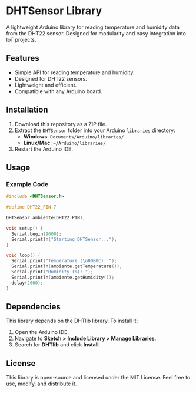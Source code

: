 # DHTSensor Library

A lightweight Arduino library for reading temperature and humidity data from the DHT22 sensor. Designed for modularity and easy integration into IoT projects.

## Features
- Simple API for reading temperature and humidity.
- Designed for DHT22 sensors.
- Lightweight and efficient.
- Compatible with any Arduino board.

## Installation
1. Download this repository as a ZIP file.
2. Extract the `DHTSensor` folder into your Arduino `libraries` directory:
   - **Windows**: `Documents/Arduino/libraries/`
   - **Linux/Mac**: `~/Arduino/libraries/`
3. Restart the Arduino IDE.

## Usage
### Example Code
```cpp
#include <DHTSensor.h>

#define DHT22_PIN 7

DHTSensor ambiente(DHT22_PIN);

void setup() {
  Serial.begin(9600);
  Serial.println("Starting DHTSensor...");
}

void loop() {
  Serial.print("Temperature (\u00B0C): ");
  Serial.println(ambiente.getTemperature());
  Serial.print("Humidity (%): ");
  Serial.println(ambiente.getHumidity());
  delay(2000);
}
```

## Dependencies
This library depends on the DHTlib library. To install it:

1. Open the Arduino IDE.
2. Navigate to **Sketch > Include Library > Manage Libraries**.
3. Search for **DHTlib** and click **Install**.

## License
This library is open-source and licensed under the MIT License. Feel free to use, modify, and distribute it.
